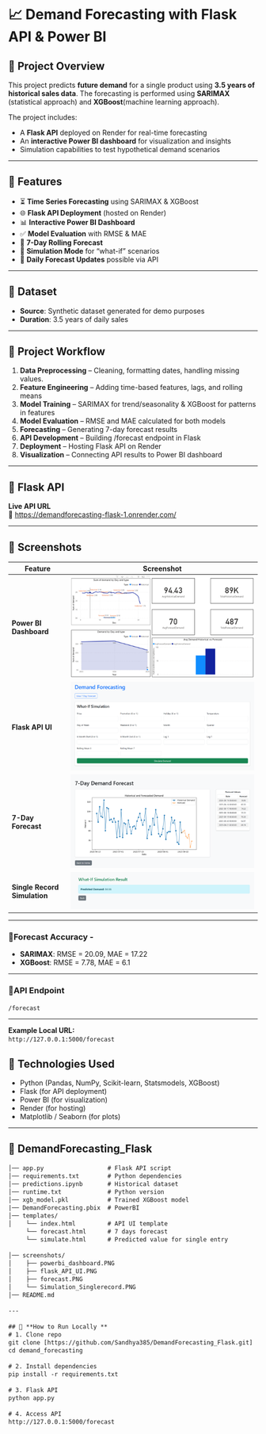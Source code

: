 # 📈 Demand Forecasting with Flask API & Power BI

## 🔹 Project Overview
This project predicts **future demand** for a single product using **3.5 years of historical sales data**.
The forecasting is performed using **SARIMAX** (statistical approach) and **XGBoost**(machine learning approach).

The project includes:
- A **Flask API** deployed on Render for real-time forecasting
- An **interactive Power BI dashboard** for visualization and insights
- Simulation capabilities to test hypothetical demand scenarios

---

## 🔹 Features
- ⏳ **Time Series Forecasting** using SARIMAX & XGBoost
- 🌐 **Flask API Deployment** (hosted on Render)
- 📊 **Interactive Power BI Dashboard**
- ✅ **Model Evaluation** with RMSE & MAE
- 🎯 **7-Day Rolling Forecast** 
- 🧪 **Simulation Mode** for “what-if” scenarios
- 📂 **Daily Forecast Updates** possible via API

---

## 🔹 Dataset
- **Source**: Synthetic dataset generated for demo purposes
- **Duration**: 3.5 years of daily sales
 
---

## 🔹 Project Workflow
1. **Data Preprocessing** – Cleaning, formatting dates, handling missing values.
2. **Feature Engineering** – Adding time-based features, lags, and rolling means
3. **Model Training** – SARIMAX for trend/seasonality & XGBoost for patterns in features
4. **Model Evaluation** – RMSE and MAE calculated for both models
5. **Forecasting** – Generating 7-day forecast results
6. **API Development** – Building /forecast endpoint in Flask
7. **Deployment** – Hosting Flask API on Render
8. **Visualization** – Connecting API results to Power BI dashboard

---

## 🔹 Flask API 
**Live API URL**  
🔗 https://demandforecasting-flask-1.onrender.com/

---

## 🔹 Screenshots

| Feature                       | Screenshot |
|--------------------------------|------------|
| **Power BI Dashboard**         | ![Power BI Dashboard](screenshots/powerbi_dashboard.PNG) |
| **Flask API UI**                | ![Flask API UI](screenshots/flask_API_UI.PNG) |
| **7-Day Forecast**              | ![7-Day Forecast](screenshots/forecast.PNG) |
| **Single Record Simulation**    | ![Single Record Simulation](screenshots/Simulation_Singlerecord.PNG) |

---

### 🔹Forecast Accuracy -
- **SARIMAX**: RMSE = 20.09, MAE = 17.22 
- **XGBoost**: RMSE = 7.78, MAE = 6.1

---
  
### 🔹API Endpoint
`/forecast`

---

**Example Local URL:**  
`http://127.0.0.1:5000/forecast`

## 🔹 Technologies Used

- Python (Pandas, NumPy, Scikit-learn, Statsmodels, XGBoost)
- Flask (for API deployment)
- Power BI (for visualization)
- Render (for hosting)
- Matplotlib / Seaborn (for plots)

---

## 🔹 DemandForecasting_Flask

```plaintext
│── app.py                  # Flask API script
│── requirements.txt        # Python dependencies
│── predictions.ipynb       # Historical dataset
│── runtime.txt             # Python version
│── xgb_model.pkl           # Trained XGBoost model
|── DemandForecasting.pbix  # PowerBI
│── templates/
│    └── index.html         # API UI template
     └── forecast.html      # 7 days forecast
     └── simulate.html      # Predicted value for single entry
      
│── screenshots/
│    ├── powerbi_dashboard.PNG
│    ├── flask_API_UI.PNG
│    ├── forecast.PNG
│    └── Simulation_Singlerecord.PNG
│── README.md

---

## 🔹 **How to Run Locally **
# 1. Clone repo
git clone [https://github.com/Sandhya385/DemandForecasting_Flask.git]
cd demand_forecasting

# 2. Install dependencies
pip install -r requirements.txt

# 3. Flask API
python app.py

# 4. Access API
http://127.0.0.1:5000/forecast





